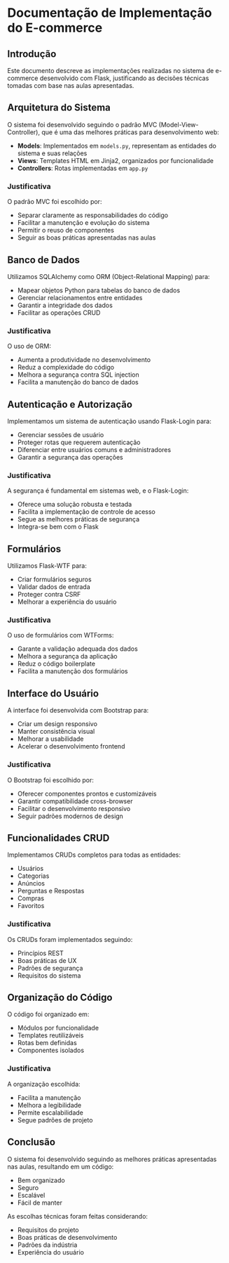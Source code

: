 # Documentação de Implementação do E-commerce

## Introdução

Este documento descreve as implementações realizadas no sistema de e-commerce desenvolvido com Flask, justificando as decisões técnicas tomadas com base nas aulas apresentadas.

## Arquitetura do Sistema

O sistema foi desenvolvido seguindo o padrão MVC (Model-View-Controller), que é uma das melhores práticas para desenvolvimento web:

- **Models**: Implementados em `models.py`, representam as entidades do sistema e suas relações
- **Views**: Templates HTML em Jinja2, organizados por funcionalidade
- **Controllers**: Rotas implementadas em `app.py`

### Justificativa
O padrão MVC foi escolhido por:
- Separar claramente as responsabilidades do código
- Facilitar a manutenção e evolução do sistema
- Permitir o reuso de componentes
- Seguir as boas práticas apresentadas nas aulas

## Banco de Dados

Utilizamos SQLAlchemy como ORM (Object-Relational Mapping) para:
- Mapear objetos Python para tabelas do banco de dados
- Gerenciar relacionamentos entre entidades
- Garantir a integridade dos dados
- Facilitar as operações CRUD

### Justificativa
O uso de ORM:
- Aumenta a produtividade no desenvolvimento
- Reduz a complexidade do código
- Melhora a segurança contra SQL injection
- Facilita a manutenção do banco de dados

## Autenticação e Autorização

Implementamos um sistema de autenticação usando Flask-Login para:
- Gerenciar sessões de usuário
- Proteger rotas que requerem autenticação
- Diferenciar entre usuários comuns e administradores
- Garantir a segurança das operações

### Justificativa
A segurança é fundamental em sistemas web, e o Flask-Login:
- Oferece uma solução robusta e testada
- Facilita a implementação de controle de acesso
- Segue as melhores práticas de segurança
- Integra-se bem com o Flask

## Formulários

Utilizamos Flask-WTF para:
- Criar formulários seguros
- Validar dados de entrada
- Proteger contra CSRF
- Melhorar a experiência do usuário

### Justificativa
O uso de formulários com WTForms:
- Garante a validação adequada dos dados
- Melhora a segurança da aplicação
- Reduz o código boilerplate
- Facilita a manutenção dos formulários

## Interface do Usuário

A interface foi desenvolvida com Bootstrap para:
- Criar um design responsivo
- Manter consistência visual
- Melhorar a usabilidade
- Acelerar o desenvolvimento frontend

### Justificativa
O Bootstrap foi escolhido por:
- Oferecer componentes prontos e customizáveis
- Garantir compatibilidade cross-browser
- Facilitar o desenvolvimento responsivo
- Seguir padrões modernos de design

## Funcionalidades CRUD

Implementamos CRUDs completos para todas as entidades:
- Usuários
- Categorias
- Anúncios
- Perguntas e Respostas
- Compras
- Favoritos

### Justificativa
Os CRUDs foram implementados seguindo:
- Princípios REST
- Boas práticas de UX
- Padrões de segurança
- Requisitos do sistema

## Organização do Código

O código foi organizado em:
- Módulos por funcionalidade
- Templates reutilizáveis
- Rotas bem definidas
- Componentes isolados

### Justificativa
A organização escolhida:
- Facilita a manutenção
- Melhora a legibilidade
- Permite escalabilidade
- Segue padrões de projeto

## Conclusão

O sistema foi desenvolvido seguindo as melhores práticas apresentadas nas aulas, resultando em um código:
- Bem organizado
- Seguro
- Escalável
- Fácil de manter

As escolhas técnicas foram feitas considerando:
- Requisitos do projeto
- Boas práticas de desenvolvimento
- Padrões da indústria
- Experiência do usuário
